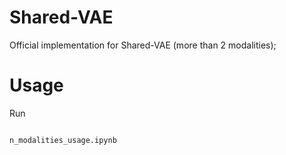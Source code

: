# Shared-VAE
Official implementation for Shared-VAE (more than 2 modalities); 
 
# Usage
Run 
```

n_modalities_usage.ipynb
```

